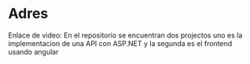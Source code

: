 # Adres
Enlace de video: 
En el repositorio se encuentran dos projectos uno es la implementacion de una API con ASP.NET y la segunda es el frontend usando angular
